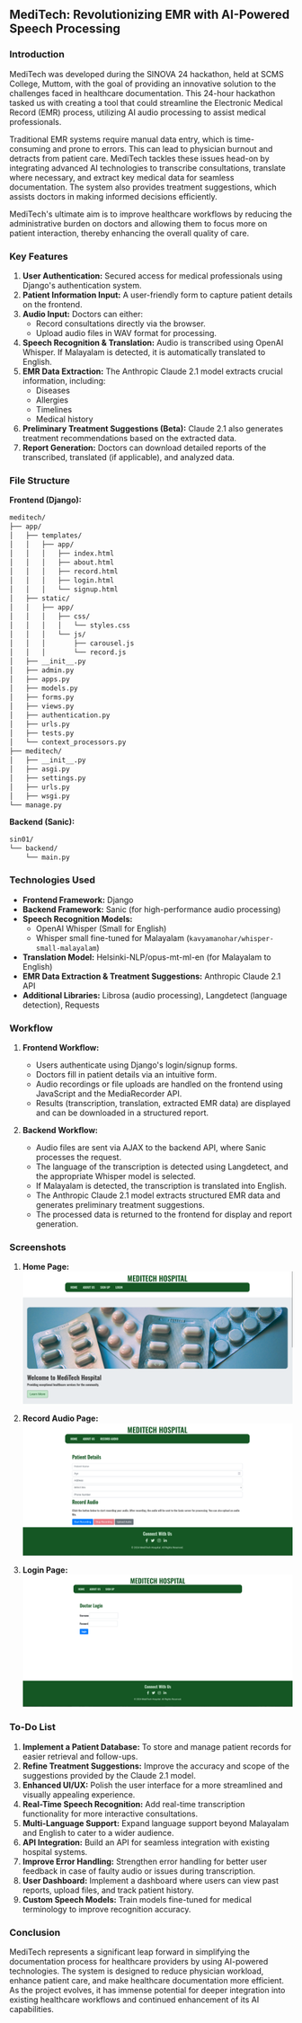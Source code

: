 
## MediTech: Revolutionizing EMR with AI-Powered Speech Processing

### Introduction

MediTech was developed during the SINOVA 24 hackathon, held at SCMS College, Muttom, with the goal of providing an innovative solution to the challenges faced in healthcare documentation. This 24-hour hackathon tasked us with creating a tool that could streamline the Electronic Medical Record (EMR) process, utilizing AI audio processing to assist medical professionals. 

Traditional EMR systems require manual data entry, which is time-consuming and prone to errors. This can lead to physician burnout and detracts from patient care. MediTech tackles these issues head-on by integrating advanced AI technologies to transcribe consultations, translate where necessary, and extract key medical data for seamless documentation. The system also provides treatment suggestions, which assists doctors in making informed decisions efficiently. 

MediTech's ultimate aim is to improve healthcare workflows by reducing the administrative burden on doctors and allowing them to focus more on patient interaction, thereby enhancing the overall quality of care.

### Key Features

1. **User Authentication:** Secured access for medical professionals using Django's authentication system.
2. **Patient Information Input:** A user-friendly form to capture patient details on the frontend.
3. **Audio Input:** Doctors can either:
   * Record consultations directly via the browser.
   * Upload audio files in WAV format for processing.
4. **Speech Recognition & Translation:** Audio is transcribed using OpenAI Whisper. If Malayalam is detected, it is automatically translated to English.
5. **EMR Data Extraction:** The Anthropic Claude 2.1 model extracts crucial information, including:
   * Diseases
   * Allergies
   * Timelines
   * Medical history
6. **Preliminary Treatment Suggestions (Beta):** Claude 2.1 also generates treatment recommendations based on the extracted data.
7. **Report Generation:** Doctors can download detailed reports of the transcribed, translated (if applicable), and analyzed data.

### File Structure

**Frontend (Django):**

```
meditech/
├── app/
│   ├── templates/
│   │   ├── app/
│   │   │   ├── index.html
│   │   │   ├── about.html
│   │   │   ├── record.html
│   │   │   ├── login.html
│   │   │   └── signup.html
│   ├── static/
│   │   ├── app/
│   │   │   ├── css/
│   │   │   │   └── styles.css
│   │   │   └── js/
│   │   │       ├── carousel.js
│   │   │       └── record.js 
│   ├── __init__.py
│   ├── admin.py
│   ├── apps.py
│   ├── models.py
│   ├── forms.py
│   ├── views.py
│   ├── authentication.py
│   ├── urls.py
│   ├── tests.py
│   └── context_processors.py
├── meditech/
│   ├── __init__.py
│   ├── asgi.py
│   ├── settings.py 
│   ├── urls.py
│   ├── wsgi.py
└── manage.py 
```

**Backend (Sanic):**

```
sin01/
└── backend/
    └── main.py
```

### Technologies Used

* **Frontend Framework:** Django
* **Backend Framework:** Sanic (for high-performance audio processing)
* **Speech Recognition Models:**
    * OpenAI Whisper (Small for English)
    * Whisper small fine-tuned for Malayalam (`kavyamanohar/whisper-small-malayalam`)
* **Translation Model:** Helsinki-NLP/opus-mt-ml-en (for Malayalam to English)
* **EMR Data Extraction & Treatment Suggestions:** Anthropic Claude 2.1 API
* **Additional Libraries:** Librosa (audio processing), Langdetect (language detection), Requests

### Workflow

1. **Frontend Workflow:**
    * Users authenticate using Django's login/signup forms.
    * Doctors fill in patient details via an intuitive form.
    * Audio recordings or file uploads are handled on the frontend using JavaScript and the MediaRecorder API.
    * Results (transcription, translation, extracted EMR data) are displayed and can be downloaded in a structured report.
  
2. **Backend Workflow:**
    * Audio files are sent via AJAX to the backend API, where Sanic processes the request.
    * The language of the transcription is detected using Langdetect, and the appropriate Whisper model is selected.
    * If Malayalam is detected, the transcription is translated into English.
    * The Anthropic Claude 2.1 model extracts structured EMR data and generates preliminary treatment suggestions.
    * The processed data is returned to the frontend for display and report generation.

### Screenshots

1. **Home Page:**
   ![Image Placeholder](./frontend/Home.png)
   
2. **Record Audio Page:**
   ![Image Placeholder](./frontend/Record.png)

3. **Login Page:**
   ![Image Placeholder](./frontend/login.png)

### To-Do List

1. **Implement a Patient Database:** To store and manage patient records for easier retrieval and follow-ups.
2. **Refine Treatment Suggestions:** Improve the accuracy and scope of the suggestions provided by the Claude 2.1 model.
3. **Enhanced UI/UX:** Polish the user interface for a more streamlined and visually appealing experience.
4. **Real-Time Speech Recognition:** Add real-time transcription functionality for more interactive consultations.
5. **Multi-Language Support:** Expand language support beyond Malayalam and English to cater to a wider audience.
6. **API Integration:** Build an API for seamless integration with existing hospital systems.
7. **Improve Error Handling:** Strengthen error handling for better user feedback in case of faulty audio or issues during transcription.
8. **User Dashboard:** Implement a dashboard where users can view past reports, upload files, and track patient history.
9. **Custom Speech Models:** Train models fine-tuned for medical terminology to improve recognition accuracy.

### Conclusion

MediTech represents a significant leap forward in simplifying the documentation process for healthcare providers by using AI-powered technologies. The system is designed to reduce physician workload, enhance patient care, and make healthcare documentation more efficient. As the project evolves, it has immense potential for deeper integration into existing healthcare workflows and continued enhancement of its AI capabilities.
